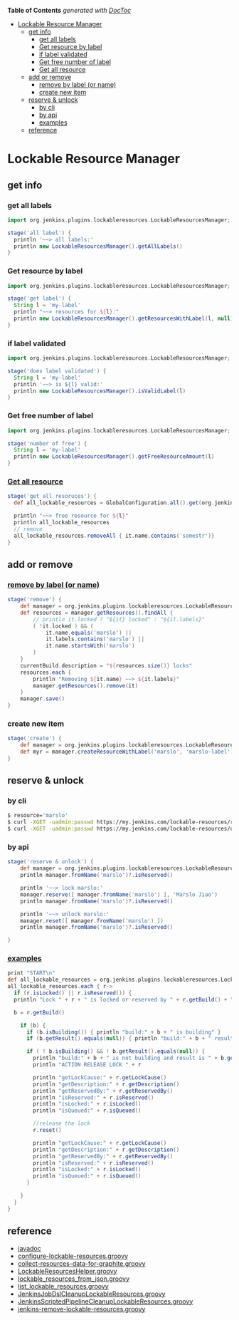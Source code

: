 <!-- START doctoc generated TOC please keep comment here to allow auto update -->
<!-- DON'T EDIT THIS SECTION, INSTEAD RE-RUN doctoc TO UPDATE -->
**Table of Contents**  *generated with [DocToc](https://github.com/thlorenz/doctoc)*

- [Lockable Resource Manager](#lockable-resource-manager)
  - [get info](#get-info)
    - [get all labels](#get-all-labels)
    - [Get resource by label](#get-resource-by-label)
    - [if label validated](#if-label-validated)
    - [Get free number of label](#get-free-number-of-label)
    - [Get all resource](#get-all-resource)
  - [add or remove](#add-or-remove)
    - [remove by label (or name)](#remove-by-label-or-name)
    - [create new item](#create-new-item)
  - [reserve & unlock](#reserve--unlock)
    - [by cli](#by-cli)
    - [by api](#by-api)
    - [examples](#examples)
  - [reference](#reference)

<!-- END doctoc generated TOC please keep comment here to allow auto update -->


# Lockable Resource Manager

## get info

### get all labels
```groovy
import org.jenkins.plugins.lockableresources.LockableResourcesManager;

stage('all label') {
  println '~~> all labels:'
  println new LockableResourcesManager().getAllLabels()
}
```

### Get resource by label
```groovy
import org.jenkins.plugins.lockableresources.LockableResourcesManager;

stage('get label') {
  String l = 'my-label'
  println "~~> resources for ${l}:"
  println new LockableResourcesManager().getResourcesWithLabel(l, null)
}
```

### if label validated
```groovy
import org.jenkins.plugins.lockableresources.LockableResourcesManager;

stage('does label validated') {
  String l = 'my-label'
  println '~~> is ${l} valid:'
  println new LockableResourcesManager().isValidLabel(l)
}
```

### Get free number of label
```groovy
import org.jenkins.plugins.lockableresources.LockableResourcesManager;

stage('number of free') {
  String l = 'my-label'
  println new LockableResourcesManager().getFreeResourceAmount(l)
}
```


### [Get all resource](https://issues.jenkins-ci.org/browse/JENKINS-46235?focusedCommentId=345401&page=com.atlassian.jira.plugin.system.issuetabpanels%3Acomment-tabpanel#comment-345401)
```groovy
stage('get all resoruces') {
  def all_lockable_resources = GlobalConfiguration.all().get(org.jenkins.plugins.lockableresources.LockableResourcesManager.class).resources

  println "~~> free resource for ${l}"
  println all_lockable_resources
  // remove
  all_lockable_resources.removeAll { it.name.contains('somestr')}
}
```

## add or remove
### [remove by label (or name)](https://issues.jenkins-ci.org/browse/JENKINS-38906?focusedCommentId=353245&page=com.atlassian.jira.plugin.system.issuetabpanels%3Acomment-tabpanel#comment-353245)

```groovy
stage('remove') {
    def manager = org.jenkins.plugins.lockableresources.LockableResourcesManager.get()
    def resources = manager.getResources().findAll {
        // println it.locked ? "${it} locked" : "${it.labels}"
        ( !it.locked ) && (
            it.name.equals('marslo') ||
            it.labels.contains('marslo') ||
            it.name.startsWith('marslo')
        )
    }
    currentBuild.description = "${resources.size()} locks"
    resources.each {
        println "Removing ${it.name} ~~> ${it.labels}"
        manager.getResources().remove(it)
    }
    manager.save()
}
```

### create new item
```groovy
stage('create') {
    def manager = org.jenkins.plugins.lockableresources.LockableResourcesManager.get()
    def myr = manager.createResourceWithLabel('marslo', 'marslo-label')
}
```


## reserve & unlock
### by cli
```bash
$ resource='marslo'
$ curl -XGET -uadmin:passwd https://my.jenkins.com/lockable-resources/reserve?resource=${resource}
$ curl -XGET -uadmin:passwd https://my.jenkins.com/lockable-resources/unreserve?resource=${resource}
```

### by api
```groovy
stage('reserve & unlock') {
    def manager = org.jenkins.plugins.lockableresources.LockableResourcesManager.get()
    println manager.fromName('marslo')?.isReserved()

    println '~~> lock marslo:'
    manager.reserve([ manager.fromName('marslo') ], 'Marslo Jiao')
    println manager.fromName('marslo')?.isReserved()

    println '~~> unlock marslo:'
    manager.reset([ manager.fromName('marslo') ])
    println manager.fromName('marslo')?.isReserved()

}

```

### [examples](https://config9.com/apps/jenkins/jenkins-lockable-resource-lock-without-unlocking/)
```groovy
print "START\n"
def all_lockable_resources = org.jenkins.plugins.lockableresources.LockableResourcesManager.get().resources
all_lockable_resources.each { r->
  if (r.isLocked() || r.isReserved()) {
  println "Lock " + r + " is locked or reserved by " + r.getBuild() + " B CARSE " + r.getLockCause()

  b = r.getBuild()

    if (b) {
      if (b.isBuilding()) { println "build:" + b + " is building" }
      if (b.getResult().equals(null)) { println "build:" + b + " result is not in yet" }

      if ( ! b.isBuilding() && ! b.getResult().equals(null)) {
        println "build:" + b + " is not building and result is " + b.getResult() + " yet the lock " + r + " is locked."
        println "ACTION RELEASE LOCK " + r

        println "getLockCause:" + r.getLockCause()
        println "getDescription:" + r.getDescription()
        println "getReservedBy:" + r.getReservedBy()
        println "isReserved:" + r.isReserved()
        println "isLocked:" + r.isLocked()
        println "isQueued:" + r.isQueued()

        //release the lock
        r.reset()

        println "getLockCause:" + r.getLockCause()
        println "getDescription:" + r.getDescription()
        println "getReservedBy:" + r.getReservedBy()
        println "isReserved:" + r.isReserved()
        println "isLocked:" + r.isLocked()
        println "isQueued:" + r.isQueued()
      }

    }
  }
}
```

## reference
  - [javadoc](https://javadoc.jenkins.io/plugin/lockable-resources/org/jenkins/plugins/lockableresources/LockableResource.html)
  - [configure-lockable-resources.groovy](https://gist.github.com/ansig/d7edafe38fbfc13c5b3cd15351849804)
  - [collect-resources-data-for-graphite.groovy](https://gist.github.com/ansig/c9f2ac8e291d5dcb854d49f691f6c7e8)
  - [LockableResourcesHelper.groovy](https://gist.github.com/glance-/aaa3c037757895798d4e1be5134bb843)
  - [lockable_resources_from_json.groovy](https://gist.github.com/evidex/520d7a096929bdda1779a51e380819be)
  - [list_lockable_resources.groovy](https://gist.github.com/evidex/925fbc47a871141070b81e7dbbcf713f)
  - [JenkinsJobDslCleanupLockableResources.groovy](https://gist.github.com/marcusphi/3380f83964249b1250a6d5230be741e5)
  - [JenkinsScriptedPipelineCleanupLockableResources.groovy](https://gist.github.com/marcusphi/d5a5d5769b69627a5169dc440d52a223)
  - [jenkins-remove-lockable-resources.groovy](https://gist.github.com/hrickmachado/86683781f700ea2b5a5012ad1d22b54)
